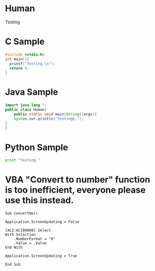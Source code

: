 # Human
Testing


# C Sample

```c
#include <stdio.h>
int main(){
  printf("Testing.\n");
  return 0;
}
```

# Java Sample

```java
import java.lang.*;
public class Human{
	public static void main(String[]args){
  	System.out.println("Testinge.");
}
}
```

# Python Sample
```python
print "Testing."
```

# VBA "Convert to number" function is too inefficient, everyone please use this instead.
```VBA
Sub ConvertNo()

Application.ScreenUpdating = False

[AC2:AC200000].Select
With Selection
    .NumberFormat = "0"
    .Value = .Value
End With

Application.ScreenUpdating = True

End Sub
```
